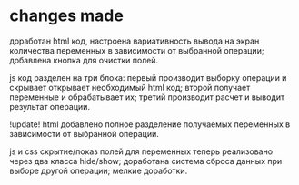 # changes made

доработан html код, настроена вариативность вывода на экран количества переменных в зависимости от выбранной операции;
добавлена кнопка для очистки полей.

js код разделен на три блока:
первый производит выборку операции и скрывает открывает необходимый html код; 
второй получает переменные и обрабатывает их;
третий производит расчет и выводит результат операции.


!update! 
html добавлено полное разделение получаемых переменных в зависимости от выбранной операции.

js и css скрытие/показ полей для переменных теперь реализовано через два класса hide/show;
доработана система сброса данных при выборе другой операции;
мелкие доработки.
